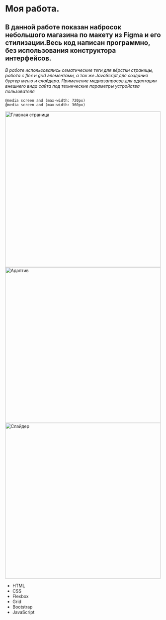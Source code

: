 # Моя работа.
## В данной работе показан набросок небольшого магазина по макету из Figma и его стилизации.Весь код написан программно, без использования конструктора интерфейсов.
*В работе использовались сематические теги для вёрстки страницы, работа с flex и grid элементами, а так же JavaScript для создания бургер меню и слайдера. Применение медиазапросов для адаптации внешнего вида сайта под технические параметры устройства пользователя* 
```
@media screen and (max-width: 720px)
@media screen and (max-width: 360px)
```
<img width="500" alt="Главная страница" src="https://github.com/user-attachments/assets/a332e5f7-5444-41d4-abdf-f0953fc7c536">
<img width="500" height="500" alt="Адаптив" src="https://github.com/user-attachments/assets/1bbf1a63-2afb-4b03-b6ad-7b745752960b">
<img width="500" alt="Слайдер" src="https://github.com/user-attachments/assets/88c54428-140c-4930-a9b6-537f59c2c103">

* HTML
* CSS
* Flexbox
* Grid
* Bootstrap
* JavaScript

